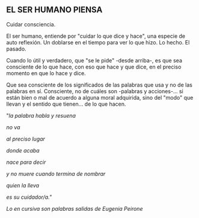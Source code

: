 ## EL SER HUMANO PIENSA

Cuidar consciencia.

El ser humano, entiende por "cuidar lo que dice y hace", una especie de auto reflexión. Un doblarse en el tiempo para ver lo que hizo. Lo hecho. El pasado.

Cuando lo útil y verdadero, que "se le pide" -desde arriba-, es que sea consciente de lo que hace, con eso que hace y que dice, en el preciso momento en que lo hace y dice.

Que sea consciente de los significados de las palabras que usa y no de las palabras en sí. Consciente, no de cuáles son -palabras y acciones-… si están bien o mal de acuerdo a alguna moral adquirida, sino del "modo" que llevan y el sentido que tienen…
de lo que hacen.

"_la palabra habla y resuena_

_no va_

_al preciso lugar_

_donde acaba_

_nace para decir_

_y no muere cuando termina de nombrar_

_quien la lleva_

_es su cuidador/a."_

_Lo en cursiva son palabras salidas de Eugenia Peirone_